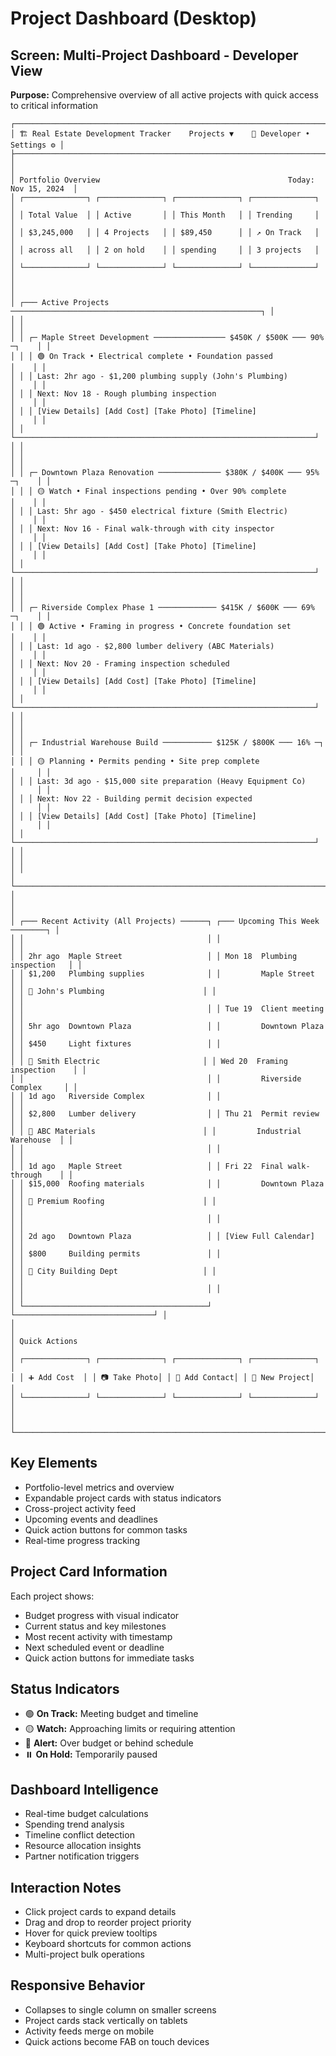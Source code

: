 # Project Dashboard (Desktop)

## Screen: Multi-Project Dashboard - Developer View
**Purpose:** Comprehensive overview of all active projects with quick access to critical information

```
┌──────────────────────────────────────────────────────────────────────────────────┐
│ 🏗️ Real Estate Development Tracker    Projects ▼    👤 Developer • Settings ⚙️ │
├──────────────────────────────────────────────────────────────────────────────────┤
│                                                                                   │
│ Portfolio Overview                                          Today: Nov 15, 2024  │
│ ┌──────────────┐ ┌──────────────┐ ┌──────────────┐ ┌──────────────┐           │
│ │ Total Value  │ │ Active       │ │ This Month   │ │ Trending     │           │
│ │ $3,245,000   │ │ 4 Projects   │ │ $89,450      │ │ ↗️ On Track   │           │
│ │ across all   │ │ 2 on hold    │ │ spending     │ │ 3 projects   │           │
│ └──────────────┘ └──────────────┘ └──────────────┘ └──────────────┘           │
│                                                                                   │
│ ┌─── Active Projects ────────────────────────────────────────────────────────┐ │
│ │                                                                           │ │
│ │ ┌─ Maple Street Development ──────────────── $450K / $500K ─── 90% ─┐    │ │
│ │ │ 🟢 On Track • Electrical complete • Foundation passed             │    │ │
│ │ │ Last: 2hr ago - $1,200 plumbing supply (John's Plumbing)         │    │ │
│ │ │ Next: Nov 18 - Rough plumbing inspection                          │    │ │
│ │ │ [View Details] [Add Cost] [Take Photo] [Timeline]                 │    │ │
│ │ └───────────────────────────────────────────────────────────────────┘    │ │
│ │                                                                           │ │
│ │ ┌─ Downtown Plaza Renovation ────────────── $380K / $400K ─── 95% ─┐    │ │
│ │ │ 🟡 Watch • Final inspections pending • Over 90% complete          │    │ │
│ │ │ Last: 5hr ago - $450 electrical fixture (Smith Electric)          │    │ │
│ │ │ Next: Nov 16 - Final walk-through with city inspector             │    │ │
│ │ │ [View Details] [Add Cost] [Take Photo] [Timeline]                 │    │ │
│ │ └───────────────────────────────────────────────────────────────────┘    │ │
│ │                                                                           │ │
│ │ ┌─ Riverside Complex Phase 1 ───────────── $415K / $600K ─── 69% ─┐    │ │
│ │ │ 🟢 Active • Framing in progress • Concrete foundation set         │    │ │
│ │ │ Last: 1d ago - $2,800 lumber delivery (ABC Materials)             │    │ │
│ │ │ Next: Nov 20 - Framing inspection scheduled                       │    │ │
│ │ │ [View Details] [Add Cost] [Take Photo] [Timeline]                 │    │ │
│ │ └───────────────────────────────────────────────────────────────────┘    │ │
│ │                                                                           │ │
│ │ ┌─ Industrial Warehouse Build ─────────── $125K / $800K ─── 16% ─┐     │ │
│ │ │ 🟡 Planning • Permits pending • Site prep complete                │     │ │
│ │ │ Last: 3d ago - $15,000 site preparation (Heavy Equipment Co)      │     │ │
│ │ │ Next: Nov 22 - Building permit decision expected                  │     │ │
│ │ │ [View Details] [Add Cost] [Take Photo] [Timeline]                 │     │ │
│ │ └───────────────────────────────────────────────────────────────────┘     │ │
│ │                                                                           │ │
│ └───────────────────────────────────────────────────────────────────────────┘ │
│                                                                                   │
│ ┌─── Recent Activity (All Projects) ──────┐ ┌─── Upcoming This Week ────────┐ │
│ │                                         │ │                               │ │
│ │ 2hr ago  Maple Street                   │ │ Mon 18  Plumbing inspection   │ │
│ │ $1,200   Plumbing supplies              │ │         Maple Street          │ │
│ │ 👤 John's Plumbing                      │ │                               │ │
│ │                                         │ │ Tue 19  Client meeting        │ │
│ │ 5hr ago  Downtown Plaza                 │ │         Downtown Plaza        │ │
│ │ $450     Light fixtures                 │ │                               │ │
│ │ 👤 Smith Electric                       │ │ Wed 20  Framing inspection    │ │
│ │                                         │ │         Riverside Complex     │ │
│ │ 1d ago   Riverside Complex              │ │                               │ │
│ │ $2,800   Lumber delivery                │ │ Thu 21  Permit review         │ │
│ │ 👤 ABC Materials                        │ │         Industrial Warehouse  │ │
│ │                                         │ │                               │ │
│ │ 1d ago   Maple Street                   │ │ Fri 22  Final walk-through    │ │
│ │ $15,000  Roofing materials              │ │         Downtown Plaza        │ │
│ │ 👤 Premium Roofing                      │ │                               │ │
│ │                                         │ │                               │ │
│ │ 2d ago   Downtown Plaza                 │ │ [View Full Calendar]          │ │
│ │ $800     Building permits               │ │                               │ │
│ │ 👤 City Building Dept                   │ │                               │ │
│ │                                         │ │                               │ │
│ └─────────────────────────────────────────┘ └───────────────────────────────┘ │
│                                                                                   │
│ Quick Actions                                                                     │
│ ┌──────────────┐ ┌──────────────┐ ┌──────────────┐ ┌──────────────┐           │
│ │ ➕ Add Cost  │ │ 📷 Take Photo│ │ 👥 Add Contact│ │ 📝 New Project│           │
│ └──────────────┘ └──────────────┘ └──────────────┘ └──────────────┘           │
│                                                                                   │
└──────────────────────────────────────────────────────────────────────────────────┘
```

## Key Elements
- Portfolio-level metrics and overview
- Expandable project cards with status indicators
- Cross-project activity feed
- Upcoming events and deadlines
- Quick action buttons for common tasks
- Real-time progress tracking

## Project Card Information
Each project shows:
- Budget progress with visual indicator
- Current status and key milestones
- Most recent activity with timestamp
- Next scheduled event or deadline
- Quick action buttons for immediate tasks

## Status Indicators
- 🟢 **On Track:** Meeting budget and timeline
- 🟡 **Watch:** Approaching limits or requiring attention  
- 🔴 **Alert:** Over budget or behind schedule
- ⏸️ **On Hold:** Temporarily paused

## Dashboard Intelligence
- Real-time budget calculations
- Spending trend analysis
- Timeline conflict detection
- Resource allocation insights
- Partner notification triggers

## Interaction Notes
- Click project cards to expand details
- Drag and drop to reorder project priority
- Hover for quick preview tooltips
- Keyboard shortcuts for common actions
- Multi-project bulk operations

## Responsive Behavior
- Collapses to single column on smaller screens
- Project cards stack vertically on tablets
- Activity feeds merge on mobile
- Quick actions become FAB on touch devices
